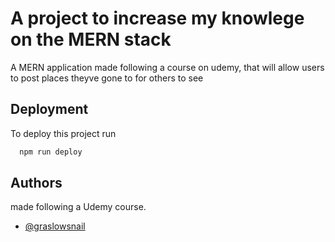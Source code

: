 
# A project to increase my knowlege on the MERN stack

A MERN application made following a course on udemy, that will allow users to post places theyve gone to for others to see


## Deployment

To deploy this project run

```bash
  npm run deploy
```

## Authors

made following a Udemy course.

- [@graslowsnail](https://www.github.com/graslowsnail)


